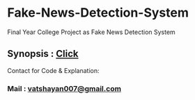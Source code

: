 # Fake-News-Detection-System

Final Year College Project as Fake News Detection System


## Synopsis  : [Click](https://github.com/RoyalData/Fake-News-Detection-System-/blob/main/Fake%20News%20Detection.pdf)

Contact for Code & Explanation:

### Mail : vatshayan007@gmail.com
